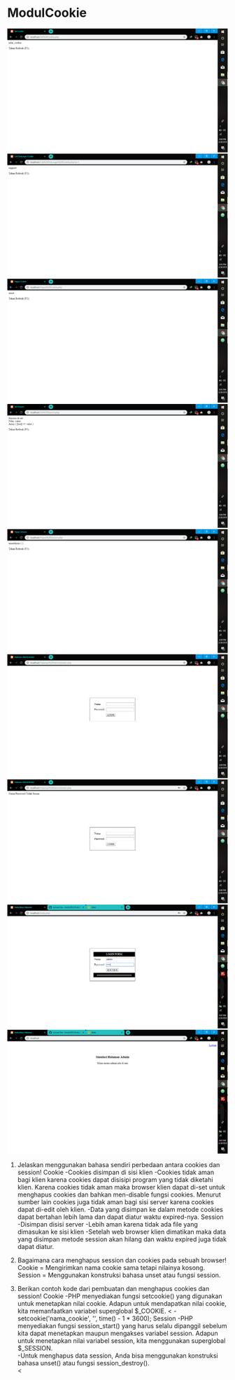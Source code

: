 # ModulCookie
![alt text](https://github.com/Nesta2002/ModulCookie/blob/master/Screenshot%20(242).png)
![alt text](https://github.com/Nesta2002/ModulCookie/blob/master/Screenshot%20(243).png)
![alt text](https://github.com/Nesta2002/ModulCookie/blob/master/Screenshot%20(244).png)
![alt text](https://github.com/Nesta2002/ModulCookie/blob/master/Screenshot%20(245).png)
![alt text](https://github.com/Nesta2002/ModulCookie/blob/master/Screenshot%20(246).png)
![alt text](https://github.com/Nesta2002/ModulCookie/blob/master/Screenshot%20(247).png)
![alt text](https://github.com/Nesta2002/ModulCookie/blob/master/Screenshot%20(248).png)
![alt text](https://github.com/Nesta2002/ModulCookie/blob/master/Screenshot%20(249).png)
![alt text](https://github.com/Nesta2002/ModulCookie/blob/master/Screenshot%20(250).png)

1. Jelaskan menggunakan bahasa sendiri perbedaan antara cookies dan session! 
Cookie
-Cookies disimpan di sisi klien
-Cookies tidak aman bagi klien karena cookies dapat disisipi program yang tidak diketahi klien.
Karena cookies tidak aman maka browser klien dapat di-set untuk menghapus cookies dan bahkan men-disable fungsi cookies. Menurut sumber lain cookies juga tidak aman bagi sisi server karena cookies dapat di-edit oleh klien.
-Data yang disimpan ke dalam metode cookies dapat bertahan lebih lama dan dapat diatur waktu expired-nya.
Session
-Disimpan disisi server
-Lebih aman karena tidak ada file yang dimasukan ke sisi klien
-Setelah web browser klien dimatikan maka data yang disimpan metode session akan hilang dan waktu expired juga tidak dapat diatur.

2. Bagaimana cara menghapus session dan cookies pada sebuah browser! 
Cookie = Mengirimkan nama cookie sama tetapi nilainya kosong.
Session = Menggunakan konstruksi bahasa unset atau fungsi session.

3. Berikan contoh kode dari pembuatan dan menghapus cookies dan session!
Cookie
-PHP menyediakan fungsi setcookie() yang digunakan untuk menetapkan nilai cookie. Adapun untuk mendapatkan nilai cookie, kita memanfaatkan variabel superglobal $_COOKIE. <
-setcookie('nama_cookie', '', time() - 1 * 3600); 
Session
-PHP menyediakan fungsi session_start() yang harus selalu dipanggil sebelum kita dapat menetapkan maupun mengakses variabel session. Adapun untuk menetapkan nilai variabel session, kita menggunakan superglobal $_SESSION.  
-Untuk menghapus data session, Anda bisa menggunakan konstruksi bahasa unset() atau fungsi session_destroy().  
<

